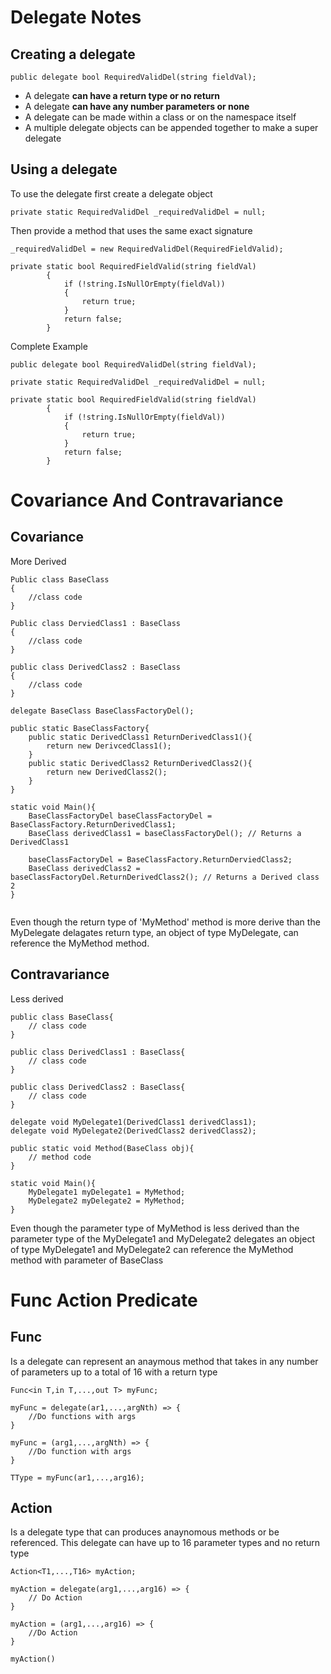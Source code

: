 # Delegate Notes  

## Creating a delegate  
```
public delegate bool RequiredValidDel(string fieldVal);
```
- A delegate **can have a return type or no return**
- A delegate **can have any number parameters or none**
- A delegate can be made within a class or on the namespace itself
- A multiple delegate objects can be appended together to make a super delegate

## Using a delegate  
To use the delegate first create a delegate object  
```
private static RequiredValidDel _requiredValidDel = null;

```

Then provide a method that uses the same exact signature  
```
_requiredValidDel = new RequiredValidDel(RequiredFieldValid);

private static bool RequiredFieldValid(string fieldVal)
        {
            if (!string.IsNullOrEmpty(fieldVal))
            {
                return true;
            }
            return false;
        }
```


Complete Example  
```
public delegate bool RequiredValidDel(string fieldVal);

private static RequiredValidDel _requiredValidDel = null;

private static bool RequiredFieldValid(string fieldVal)
        {
            if (!string.IsNullOrEmpty(fieldVal))
            {
                return true;
            }
            return false;
        }
```



# Covariance And Contravariance

## Covariance  
More Derived


```
Public class BaseClass
{
    //class code
}

Public class DerviedClass1 : BaseClass
{
    //class code
}

public class DerivedClass2 : BaseClass
{
    //class code
}

delegate BaseClass BaseClassFactoryDel();

public static BaseClassFactory{
    public static DerivedClass1 ReturnDerivedClass1(){
        return new DerivcedClass1();
    }
    public static DerivedClass2 ReturnDerivedClass2(){
        return new DerivedClass2();
    }
}

static void Main(){
    BaseClassFactoryDel baseClassFactoryDel = BaseClassFactory.ReturnDerivedClass1;
    BaseClass derivedClass1 = baseClassFactoryDel(); // Returns a DerivedClass1

    baseClassFactoryDel = BaseClassFactory.ReturnDerviedClass2;
    BaseClass derivedClass2 = baseClassFactoryDel.ReturnDerivedClass2(); // Returns a Derived class 2
}


```

Even though the return type of 'MyMethod' method is more derive than the MyDelegate 
delagates return type, an object of type MyDelegate, can reference the MyMethod method.




## Contravariance  
Less derived


```
public class BaseClass{
    // class code
}

public class DerivedClass1 : BaseClass{
    // class code
}

public class DerivedClass2 : BaseClass{
    // class code
}

delegate void MyDelegate1(DerivedClass1 derivedClass1);
delegate void MyDelegate2(DerivedClass2 derivedClass2);

public static void Method(BaseClass obj){
    // method code
}

static void Main(){
    MyDelegate1 myDelegate1 = MyMethod;
    MyDelegate2 myDelegate2 = MyMethod;
}
```  

Even though the parameter type of MyMethod is less derived than the parameter type of the MyDelegate1 and MyDelegate2 delegates an object of type MyDelegate1 and MyDelegate2 can reference the MyMethod method with parameter of BaseClass



# Func Action Predicate  

## Func  
Is a delegate can represent an anaymous method that takes in any number of parameters up to a total of 16 with a return type  
```
Func<in T,in T,...,out T> myFunc;

myFunc = delegate(ar1,...,argNth) => {
    //Do functions with args
}

myFunc = (arg1,...,argNth) => {
    //Do function with args
}

TType = myFunc(ar1,...,arg16);
```

## Action  
Is a delegate type that can produces anaynomous methods or be referenced. This delegate can have up to 16 parameter types and no return type   
```
Action<T1,...,T16> myAction;

myAction = delegate(arg1,...,arg16) => {
    // Do Action
}

myAction = (arg1,...,arg16) => {
    //Do Action
}

myAction()
```